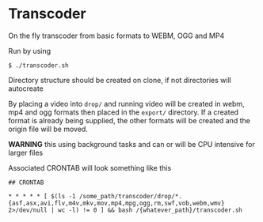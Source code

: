 Transcoder
==========

On the fly transcoder from basic formats to WEBM, OGG and MP4


Run by using 

```
$ ./transcoder.sh
```

Directory structure should be created on clone, if not directories will autocreate

By placing a video into `drop/` and running video will be created in webm, mp4 and 
ogg formats then placed in the `export/` directory. If a created format is already
being supplied, the other formats will be created and the origin file will be moved.

__WARNING__ this using background tasks and can or will be CPU intensive for larger files

Associated CRONTAB will look something like this

```
## CRONTAB

* * * * * [ $(ls -1 /some_path/transcoder/drop/*.{asf,asx,avi,flv,m4v,mkv,mov,mp4,mpg,ogg,rm,swf,vob,webm,wmv} 2>/dev/null | wc -l) != 0 ] && bash /{whatever_path}/transcoder.sh
```

